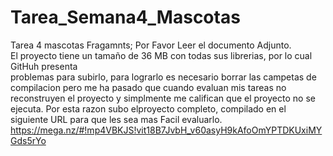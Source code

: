 # Tarea_Semana4_Mascotas
Tarea 4 mascotas Fragamnts;  Por Favor Leer el documento Adjunto.  
El proyecto tiene un tamaño de 36 MB con todas sus librerias, por lo cual GitHuh presenta  
problemas para subirlo, para lograrlo es necesario borrar las campetas de compilacion pero me 
ha pasado que cuando evaluan mis tareas no reconstruyen el proyecto y simplmente me califican 
que el proyecto no se ejecuta. Por esta razon subo elproyecto completo, compilado en el siguiente
URL para que les sea mas Facil evaluarlo.  
https://mega.nz/#!mp4VBKJS!vit18B7JvbH_v60asyH9kAfoOmYPTDKUxiMYGds5rYo
